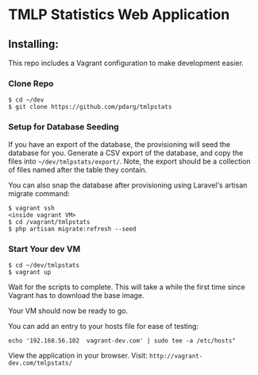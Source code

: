 # TMLP Statistics Web Application

## Installing:
This repo includes a Vagrant configuration to make development easier.

### Clone Repo
```
$ cd ~/dev
$ git clone https://github.com/pdarg/tmlpstats
```

### Setup for Database Seeding
If you have an export of the database, the provisioning will seed the database for you. Generate a CSV export of the database, and copy the files into `~/dev/tmlpstats/export/`. Note, the export should be a collection of files named after the table they contain.

You can also snap the database after provisioning using Laravel's artisan migrate command:
```
$ vagrant ssh
<inside vagrant VM>
$ cd /vagrant/tmlpstats
$ php artisan migrate:refresh --seed
```

### Start Your dev VM
```
$ cd ~/dev/tmlpstats
$ vagrant up
```
Wait for the scripts to complete. This will take a while the first time since Vagrant has to download the base image.

Your VM should now be ready to go.

You can add an entry to your hosts file for ease of testing:
```
echo '192.168.56.102  vagrant-dev.com' | sudo tee -a /etc/hosts"
```

View the application in your browser. Visit: `http://vagrant-dev.com/tmlpstats/`
